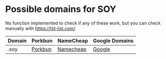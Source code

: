 # Possible domains for SOY

No function implemented to check if any of these work, but you can check manually with https://tld-list.com/

| Domain | Porkbun | NameCheap | Google Domains |
|---|---|---|---|
| .soy | [Porkbun](https://porkbun.com/checkout/search?prb=e814663da1&tlds=&idnLanguage=&search=search&q=.soy) | [Namecheap](https://www.namecheap.com/domains/registration/results/?domain=.soy) | [Google](https://domains.google.com/registrar/search?searchTerm=.soy) |
